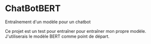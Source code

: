 # ChatBotBERT
Entraînement d'un modèle pour un chatbot

Ce projet est un test pour entraîner pour entraîner mon propre modèle.
J'utiliserais le modèle BERT comme point de départ.